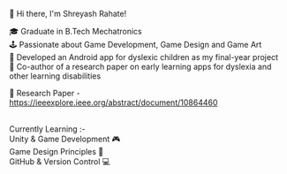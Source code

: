 👋 Hi there, I'm Shreyash Rahate! 


🎓 Graduate in B.Tech Mechatronics  <br>
🕹️ Passionate about Game Development, Game Design and Game Art  <br>
📱 Developed an Android app for dyslexic children as my final-year project  <br>
📄 Co-author of a research paper on early learning apps for dyslexia and other learning disabilities <br>

🔗 Research Paper - https://ieeexplore.ieee.org/abstract/document/10864460 <br>

<br>
Currently Learning :-<br>
Unity & Game Development 🎮 <br>
Game Design Principles 🎨 <br>
GitHub & Version Control 💻 <br>

<!--
**Sr242000/Sr242000** is a ✨ _special_ ✨ repository because its `README.md` (this file) appears on your GitHub profile.

Here are some ideas to get you started:

- 🔭 I’m currently working on ...
- 🌱 I’m currently learning ...
- 👯 I’m looking to collaborate on ...
- 🤔 I’m looking for help with ...
- 💬 Ask me about ...
- 📫 How to reach me: ...
- 😄 Pronouns: ...
- ⚡ Fun fact: ...
-->
